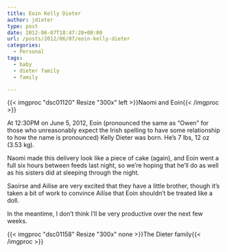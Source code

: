 ```yaml
---
title: Eoin Kelly Dieter
author: jdieter
type: post
date: 2012-06-07T18:47:28+00:00
url: /posts/2012/06/07/eoin-kelly-dieter
categories:
  - Personal
tags:
  - baby
  - dieter family
  - family

---
```

{{< imgproc "dsc01120" Resize "300x" left >}}Naomi and Eoin{{< /imgproc >}}

At 12:30PM on June 5, 2012, Eoin (pronounced the same as &#8220;Owen&#8221; for those who unreasonably expect the Irish spelling to have some relationship to how the name is pronounced) Kelly Dieter was born. He&#8217;s 7 lbs, 12 oz (3.53 kg).

Naomi made this delivery look like a piece of cake (again), and Eoin went a full six hours between feeds last night, so we&#8217;re hoping that he&#8217;ll do as well as his sisters did at sleeping through the night.

Saoirse and Ailíse are very excited that they have a little brother, though it&#8217;s taken a bit of work to convince Ailíse that Eoin shouldn&#8217;t be treated like a doll.

In the meantime, I don&#8217;t think I&#8217;ll be very productive over the next few weeks.

{{< imgproc "dsc01158" Resize "300x" none >}}The Dieter family{{< /imgproc >}}
